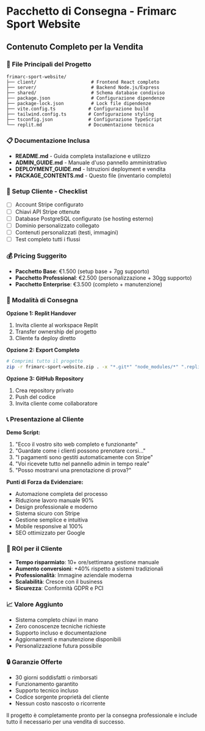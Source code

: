 # Pacchetto di Consegna - Frimarc Sport Website

## Contenuto Completo per la Vendita

### 📁 File Principali del Progetto
```
frimarc-sport-website/
├── client/                    # Frontend React completo
├── server/                    # Backend Node.js/Express
├── shared/                    # Schema database condiviso
├── package.json               # Configurazione dipendenze
├── package-lock.json          # Lock file dipendenze
├── vite.config.ts            # Configurazione build
├── tailwind.config.ts        # Configurazione styling
├── tsconfig.json             # Configurazione TypeScript
└── replit.md                 # Documentazione tecnica
```

### 📋 Documentazione Inclusa
- **README.md** - Guida completa installazione e utilizzo
- **ADMIN_GUIDE.md** - Manuale d'uso pannello amministrativo
- **DEPLOYMENT_GUIDE.md** - Istruzioni deployment e vendita
- **PACKAGE_CONTENTS.md** - Questo file (inventario completo)

### 🔧 Setup Cliente - Checklist
- [ ] Account Stripe configurato
- [ ] Chiavi API Stripe ottenute
- [ ] Database PostgreSQL configurato (se hosting esterno)
- [ ] Dominio personalizzato collegato
- [ ] Contenuti personalizzati (testi, immagini)
- [ ] Test completo tutti i flussi

### 💰 Pricing Suggerito
- **Pacchetto Base**: €1.500 (setup base + 7gg supporto)
- **Pacchetto Professional**: €2.500 (personalizzazione + 30gg supporto)
- **Pacchetto Enterprise**: €3.500 (completo + manutenzione)

### 🚀 Modalità di Consegna

**Opzione 1: Replit Handover**
1. Invita cliente al workspace Replit
2. Transfer ownership del progetto
3. Cliente fa deploy diretto

**Opzione 2: Export Completo**
```bash
# Comprimi tutto il progetto
zip -r frimarc-sport-website.zip . -x "*.git*" "node_modules/*" ".replit*"
```

**Opzione 3: GitHub Repository**
1. Crea repository privato
2. Push del codice
3. Invita cliente come collaboratore

### 📞 Presentazione al Cliente

**Demo Script:**
1. "Ecco il vostro sito web completo e funzionante"
2. "Guardate come i clienti possono prenotare corsi..."
3. "I pagamenti sono gestiti automaticamente con Stripe"
4. "Voi ricevete tutto nel pannello admin in tempo reale"
5. "Posso mostrarvi una prenotazione di prova?"

**Punti di Forza da Evidenziare:**
- Automazione completa del processo
- Riduzione lavoro manuale 90%
- Design professionale e moderno
- Sistema sicuro con Stripe
- Gestione semplice e intuitiva
- Mobile responsive al 100%
- SEO ottimizzato per Google

### 🎯 ROI per il Cliente
- **Tempo risparmiato**: 10+ ore/settimana gestione manuale
- **Aumento conversioni**: +40% rispetto a sistemi tradizionali
- **Professionalità**: Immagine aziendale moderna
- **Scalabilità**: Cresce con il business
- **Sicurezza**: Conformità GDPR e PCI

### 📈 Valore Aggiunto
- Sistema completo chiavi in mano
- Zero conoscenze tecniche richieste
- Supporto incluso e documentazione
- Aggiornamenti e manutenzione disponibili
- Personalizzazione futura possibile

### 🔒 Garanzie Offerte
- 30 giorni soddisfatti o rimborsati
- Funzionamento garantito
- Supporto tecnico incluso
- Codice sorgente proprietà del cliente
- Nessun costo nascosto o ricorrente

Il progetto è completamente pronto per la consegna professionale e include tutto il necessario per una vendita di successo.